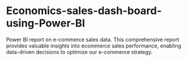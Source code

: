 # Economics-sales-dash-board-using-Power-BI
Power BI report on e-commerce sales data. This comprehensive report provides valuable insights into ecommerce sales performance, enabling data-driven decisions to optimize our e-commerce strategy.

